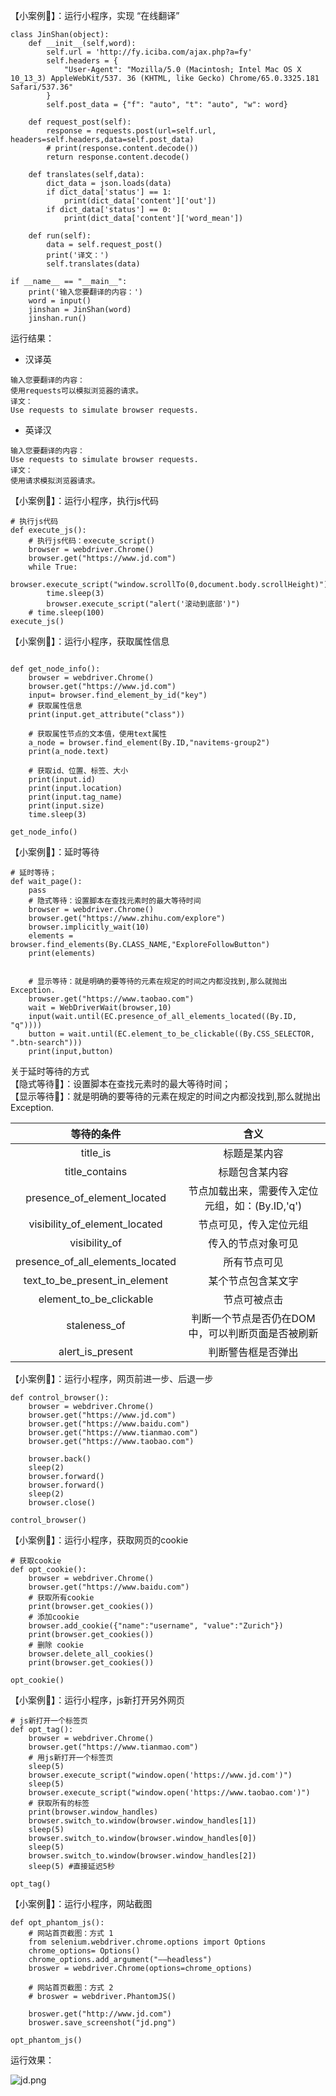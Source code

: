 【小案例💬】：运行小程序，实现 “在线翻译”
```
class JinShan(object):
    def __init__(self,word):
        self.url = 'http://fy.iciba.com/ajax.php?a=fy'
        self.headers = {
            "User-Agent": "Mozilla/5.0 (Macintosh; Intel Mac OS X 10_13_3) AppleWebKit/537. 36 (KHTML, like Gecko) Chrome/65.0.3325.181 Safari/537.36"
        }
        self.post_data = {"f": "auto", "t": "auto", "w": word}

    def request_post(self):
        response = requests.post(url=self.url, headers=self.headers,data=self.post_data)
        # print(response.content.decode())
        return response.content.decode()

    def translates(self,data):
        dict_data = json.loads(data)
        if dict_data['status'] == 1:
            print(dict_data['content']['out'])
        if dict_data['status'] == 0:
            print(dict_data['content']['word_mean'])

    def run(self):
        data = self.request_post()
        print('译文：')
        self.translates(data)

if __name__ == "__main__":
    print('输入您要翻译的内容：')
    word = input()
    jinshan = JinShan(word)
    jinshan.run()
```
运行结果：
- 汉译英
```
输入您要翻译的内容：
使用requests可以模拟浏览器的请求。
译文：
Use requests to simulate browser requests.
```
- 英译汉
```
输入您要翻译的内容：
Use requests to simulate browser requests.
译文：
使用请求模拟浏览器请求。
```
【小案例💬】：运行小程序，执行js代码
```
# 执行js代码
def execute_js():
    # 执行js代码：execute_script()
    browser = webdriver.Chrome()
    browser.get("https://www.jd.com")
    while True:
        browser.execute_script("window.scrollTo(0,document.body.scrollHeight)")
        time.sleep(3)
        browser.execute_script("alert('滚动到底部')")
    # time.sleep(100)
execute_js()
```

【小案例💬】：运行小程序，获取属性信息
```

def get_node_info():
    browser = webdriver.Chrome()
    browser.get("https://www.jd.com")
    input= browser.find_element_by_id("key")
    # 获取属性信息
    print(input.get_attribute("class"))

    # 获取属性节点的文本值，使用text属性
    a_node = browser.find_element(By.ID,"navitems-group2")
    print(a_node.text)

    # 获取id、位置、标签、大小
    print(input.id)
    print(input.location)
    print(input.tag_name)
    print(input.size)
    time.sleep(3)

get_node_info()
```

【小案例💬】：延时等待
```
# 延时等待；
def wait_page():
    pass
    # 隐式等待：设置脚本在查找元素时的最大等待时间
    browser = webdriver.Chrome()
    browser.get("https://www.zhihu.com/explore")
    browser.implicitly_wait(10)
    elements = browser.find_elements(By.CLASS_NAME,"ExploreFollowButton")
    print(elements)


    # 显示等待：就是明确的要等待的元素在规定的时间之内都没找到,那么就抛出Exception.
    browser.get("https://www.taobao.com")
    wait = WebDriverWait(browser,10)
    input(wait.until(EC.presence_of_all_elements_located((By.ID, "q"))))
    button = wait.until(EC.element_to_be_clickable((By.CSS_SELECTOR, ".btn-search")))
    print(input,button)
```
关于延时等待的方式<br>
【隐式等待💬】：设置脚本在查找元素时的最大等待时间；<br>
【显示等待💬】：就是明确的要等待的元素在规定的时间之内都没找到,那么就抛出Exception.<br>

等待的条件    |含义
|:-:|:-:|
title_is     | 标题是某内容
title_contains     | 标题包含某内容
presence_of_element_located | 节点加载出来，需要传入定位元组，如：(By.ID,'q')
visibility_of_element_located | 节点可见，传入定位元组
visibility_of  | 传入的节点对象可见
presence_of_all_elements_located | 所有节点可见
text_to_be_present_in_element | 某个节点包含某文字
element_to_be_clickable | 节点可被点击
staleness_of | 判断一个节点是否仍在DOM中，可以判断页面是否被刷新
alert_is_present | 判断警告框是否弹出


【小案例💬】：运行小程序，网页前进一步、后退一步
```
def control_browser():
    browser = webdriver.Chrome()
    browser.get("https://www.jd.com")
    browser.get("https://www.baidu.com")
    browser.get("https://www.tianmao.com")
    browser.get("https://www.taobao.com")

    browser.back()
    sleep(2)
    browser.forward()
    browser.forward()
    sleep(2)
    browser.close()

control_browser()
```

【小案例💬】：运行小程序，获取网页的cookie
```
# 获取cookie
def opt_cookie():
    browser = webdriver.Chrome()
    browser.get("https://www.baidu.com")
    # 获取所有cookie
    print(browser.get_cookies())
    # 添加cookie
    browser.add_cookie({"name":"username", "value":"Zurich"})
    print(browser.get_cookies())
    # 删除 cookie
    browser.delete_all_cookies()
    print(browser.get_cookies())

opt_cookie()
```

【小案例💬】：运行小程序，js新打开另外网页
```
# js新打开一个标签页
def opt_tag():
    browser = webdriver.Chrome()
    browser.get("https://www.tianmao.com")
    # 用js新打开一个标签页
    sleep(5)
    browser.execute_script("window.open('https://www.jd.com')")
    sleep(5)
    browser.execute_script("window.open('https://www.taobao.com')")
    # 获取所有的标签
    print(browser.window_handles)
    browser.switch_to.window(browser.window_handles[1])
    sleep(5)
    browser.switch_to.window(browser.window_handles[0])
    sleep(5)
    browser.switch_to.window(browser.window_handles[2])
    sleep(5) #直接延迟5秒

opt_tag()
```
【小案例💬】：运行小程序，网站截图
```
def opt_phantom_js():
    # 网站首页截图：方式 1
    from selenium.webdriver.chrome.options import Options
    chrome_options= Options()
    chrome_options.add_argument("——headless")
    broswer = webdriver.Chrome(options=chrome_options)

    # 网站首页截图：方式 2
    # broswer = webdriver.PhantomJS()

    broswer.get("http://www.jd.com")
    broswer.save_screenshot("jd.png")

opt_phantom_js()
```
运行效果：

![jd.png](https://upload-images.jianshu.io/upload_images/17476267-2d12223d495c8e4d.png?imageMogr2/auto-orient/strip%7CimageView2/2/w/1240)
